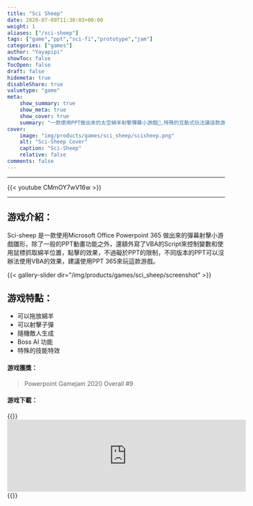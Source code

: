 ```yaml
---
title: "Sci Sheep"
date: 2020-07-09T11:30:03+00:00
weight: 1
aliases: ["/sci-sheep"]
tags: ["game","ppt","sci-fi","prototype","jam"]
categories: ["games"]
author: "Yayapipi"
showToc: false
TocOpen: false
draft: false
hidemeta: true
disableShare: true
valuetype: "game"
meta:
    show_summary: true
    show_meta: true
    show_cover: true
    summary: "一款使用PPT做出來的太空綿羊射擊彈幕小游戲🐏,特殊的互動式玩法讓這款游戲在一般的PPT點擊Slideshow中脫穎而出。"
cover:
    image: "img/products/games/sci_sheep/scisheep.png"
    alt: "Sci-Sheep Cover"
    caption: "Sci-Sheep"
    relative: false
comments: false
---
```


---
{{< youtube CMmOY7wV16w >}}

---

## 游戏介紹：
Sci-sheep 是一款使用Microsoft Office Powerpoint 365 做出來的彈幕射擊小游戲雛形，除了一般的PPT動畫功能之外，還額外寫了VBA的Script來控制變數和使用鼠標抓取綿羊位置，點擊的效果，不過礙於PPT的限制，不同版本的PPT可以沒辦法使用VBA的效果，建議使用PPT 365來玩這款游戲。

{{< gallery-slider dir="/img/products/games/sci_sheep/screenshot" >}}

## 游戏特點：
- 可以拖放綿羊
- 可以射擊子彈
- 隨機敵人生成
- Boss AI 功能
- 特殊的技能特效

#### 游戏獲獎：
>Powerpoint Gamejam 2020 Overall #9

#### 游戏下載：
{{<codehtml>}}
	<iframe src="https://itch.io/embed/676977" height="167" width="552" frameborder="0"><a href="https://yayapipi.itch.io/sci-sheep">Sci-Sheep by yayapipi</a></iframe>
{{</codehtml>}}